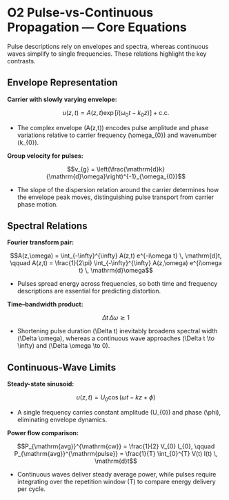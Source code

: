 # O2 Pulse-vs-Continuous Propagation — Core Equations

Pulse descriptions rely on envelopes and spectra, whereas continuous waves simplify to single frequencies. These relations highlight the key contrasts.

## Envelope Representation
**Carrier with slowly varying envelope:**

$$u(z,t) = A(z,t) \exp\big[i(\omega_{0} t - k_{0} z)\big] + \text{c.c.}$$

- The complex envelope \(A(z,t)\) encodes pulse amplitude and phase variations relative to carrier frequency \(\omega_{0}\) and wavenumber \(k_{0}\).

**Group velocity for pulses:**

$$v_{g} = \left(\frac{\mathrm{d}k}{\mathrm{d}\omega}\right)^{-1}_{\omega_{0}}$$

- The slope of the dispersion relation around the carrier determines how the envelope peak moves, distinguishing pulse transport from carrier phase motion.

## Spectral Relations
**Fourier transform pair:**

$$A(z,\omega) = \int_{-\infty}^{\infty} A(z,t) e^{-i\omega t} \, \mathrm{d}t, \qquad A(z,t) = \frac{1}{2\pi} \int_{-\infty}^{\infty} A(z,\omega) e^{i\omega t} \, \mathrm{d}\omega$$

- Pulses spread energy across frequencies, so both time and frequency descriptions are essential for predicting distortion.

**Time–bandwidth product:**

$$\Delta t \, \Delta \omega \gtrsim 1$$

- Shortening pulse duration \(\Delta t\) inevitably broadens spectral width \(\Delta \omega\), whereas a continuous wave approaches \(\Delta t \to \infty\) and \(\Delta \omega \to 0\).

## Continuous-Wave Limits
**Steady-state sinusoid:**

$$u(z,t) = U_{0} \cos(\omega t - kz + \phi)$$

- A single frequency carries constant amplitude \(U_{0}\) and phase \(\phi\), eliminating envelope dynamics.

**Power flow comparison:**

$$P_{\mathrm{avg}}^{\mathrm{cw}} = \frac{1}{2} V_{0} I_{0}, \qquad P_{\mathrm{avg}}^{\mathrm{pulse}} = \frac{1}{T} \int_{0}^{T} V(t) I(t) \, \mathrm{d}t$$

- Continuous waves deliver steady average power, while pulses require integrating over the repetition window \(T\) to compare energy delivery per cycle.

